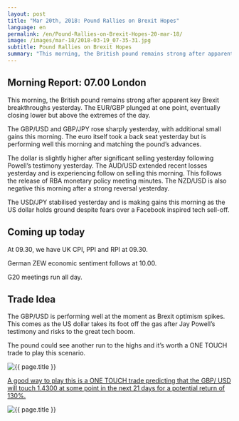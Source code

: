 ```yaml
---
layout: post
title: "Mar 20th, 2018: Pound Rallies on Brexit Hopes"
language: en
permalink: /en/Pound-Rallies-on-Brexit-Hopes-20-mar-18/
image: /images/mar-18/2018-03-19_07-35-31.jpg
subtitle: Pound Rallies on Brexit Hopes
summary: "This morning, the British pound remains strong after apparent key Brexit breakthroughs yesterday. The EUR/GBP plunged at one point, eventually closing lower but above the extremes of the day"
---
```

## Morning Report: 07.00 London

This morning, the British pound remains strong after apparent key Brexit breakthroughs yesterday. The EUR/GBP plunged at one point, eventually closing lower but above the extremes of the day. 

The GBP/USD and GBP/JPY rose sharply yesterday, with additional small gains this morning. The euro itself took a back seat yesterday but is performing well this morning and matching the pound’s advances. 

The dollar is slightly higher after significant selling yesterday following Powell’s testimony yesterday. The AUD/USD extended recent losses yesterday and is experiencing follow on selling this morning. This follows the release of RBA monetary policy meeting minutes. The NZD/USD is also negative this morning after a strong reversal yesterday. 

The USD/JPY stabilised yesterday and is making gains this morning as the US dollar holds ground despite fears over a Facebook inspired tech sell-off. 

## Coming up today 

At 09.30, we have UK CPI, PPI and RPI at 09.30. 

German ZEW economic sentiment follows at 10.00. 

G20 meetings run all day. 

## Trade Idea

The GBP/USD is performing well at the moment as Brexit optimism spikes. This comes as the US dollar takes its foot off the gas after Jay Powell’s testimony and risks to the great tech boom. 

The pound could see another run to the highs and it’s worth a ONE TOUCH trade to play this scenario.

<img class="post-image" src="{{ site.url }}/images/mar-18/2018-03-19_07-35-31.jpg" alt="{{ page.title }}" title="{{ page.title }}">

<a href="%LINK%%?currency=GBP&market=forex&underlying=frxGBPUSD&formname=touchnotouch&duration_amount=21&duration_units=d&amount=10&amount_type=payout&expiry_type=duration&barrier=1.4300" target="_blank">A good way to play this is a ONE TOUCH trade predicting that the GBP/ USD will touch 1.4300 at some point in the next 21 days for a potential return of 130%.</a>

<img class="post-image" src="{{ site.url }}/images/mar-18/2018-03-20_06-19-44.jpg" alt="{{ page.title }}" title="{{ page.title }}">
